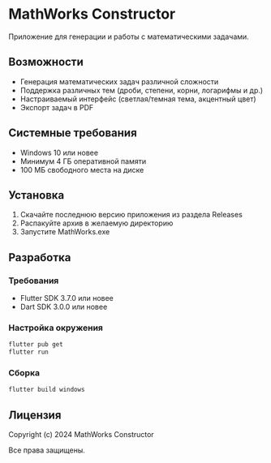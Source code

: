 # MathWorks Constructor

Приложение для генерации и работы с математическими задачами.

## Возможности

- Генерация математических задач различной сложности
- Поддержка различных тем (дроби, степени, корни, логарифмы и др.)
- Настраиваемый интерфейс (светлая/темная тема, акцентный цвет)
- Экспорт задач в PDF

## Системные требования

- Windows 10 или новее
- Минимум 4 ГБ оперативной памяти
- 100 МБ свободного места на диске

## Установка

1. Скачайте последнюю версию приложения из раздела Releases
2. Распакуйте архив в желаемую директорию
3. Запустите MathWorks.exe

## Разработка

### Требования

- Flutter SDK 3.7.0 или новее
- Dart SDK 3.0.0 или новее

### Настройка окружения

```bash
flutter pub get
flutter run
```

### Сборка

```bash
flutter build windows
```

## Лицензия

Copyright (c) 2024 MathWorks Constructor

Все права защищены.
